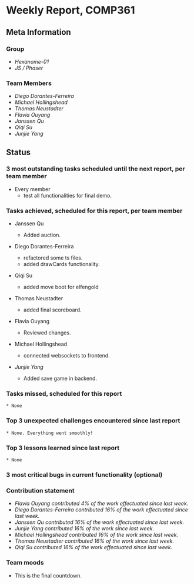 # Weekly Report, COMP361

## Meta Information

### Group

 * *Hexanome-01*
 * *JS / Phaser*

### Team Members

 * *Diego Dorantes-Ferreira*
 * *Michael Hollingshead*
 * *Thomas Neustadter*
 * *Flavia Ouyang*
 * *Janssen Qu*
 * *Qiqi Su*
 * *Junjie Yang*

## Status

### 3 most outstanding tasks scheduled until the next report, per team member

* Every member
    * test all functionalities for final demo.

### Tasks achieved, scheduled for this report, per team member

* Janssen Qu
    * Added auction.

* Diego Dorantes-Ferreira
    * refactored some ts files.
    * added drawCards functionality.

 * Qiqi Su
    * added move boot for elfengold

* Thomas Neustadter
    * added final scoreboard.

 * Flavia Ouyang
    * Reviewed changes.

 * Michael Hollingshead
    * connected websockets to frontend.

 * *Junjie Yang*
    * Added save game in backend.

### Tasks missed, scheduled for this report

    * None

### Top 3 unexpected challenges encountered since last report

    * None. Everything went smoothly!

### Top 3 lessons learned since last report

    * None

### 3 most critical bugs in current functionality (optional)


### Contribution statement

 * *Flavia Ouyang contributed 4% of the work effectuated since last week.*
 * *Diego Dorantes-Ferreira contributed 16% of the work effectuated since last week.*
 * *Janssen Qu contributed 16% of the work effectuated since last week.*
 * *Junjie Yang contributed 16% of the work since last week.*
 * *Michael Hollingshead contributed 16% of the work since last week.*
 * *Thomas Neustadter contributed 16% of the work since last week.*
 * *Qiqi Su contributed 16% of the work effectuated since last week.*

### Team moods

 * This is the final countdown. 
